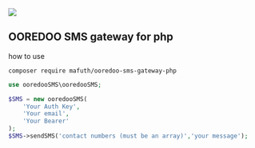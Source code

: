 <img src="https://www.ooredoo.mv/_nuxt/img/ooredoo-logo-220.6f2f1f0.png"/>

## OOREDOO SMS gateway for php

how to use 
```ssh
composer require mafuth/ooredoo-sms-gateway-php
```

```php
use ooredooSMS\ooredooSMS;

$SMS = new ooredooSMS(
    'Your Auth Key',
    'Your email',
    'Your Bearer'
);
$SMS->sendSMS('contact numbers (must be an array)','your message');
```

